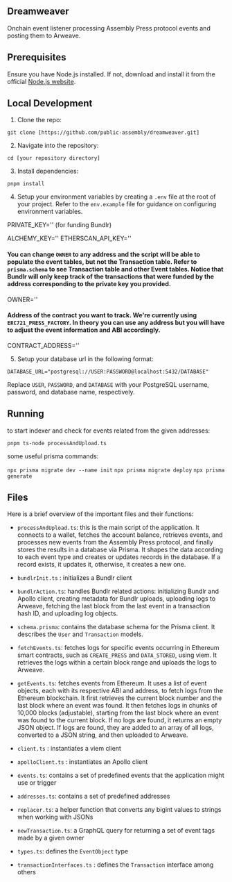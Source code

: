 ## Dreamweaver

Onchain event listener processing Assembly Press protocol events and posting them to Arweave.

## Prerequisites

Ensure you have Node.js installed. If not, download and install it from the official [Node.js website](https://nodejs.org/en/download/).

## Local Development

1. Clone the repo:

```
git clone [https://github.com/public-assembly/dreamweaver.git]
```

2. Navigate into the repository:

```
cd [your repository directory]
```

3. Install dependencies:

```
pnpm install
```

4. Setup your environment variables by creating a `.env` file at the root of your project. Refer to the `env.example` file for guidance on configuring environment variables.

PRIVATE_KEY='' (for funding Bundlr)

ALCHEMY_KEY=''
ETHERSCAN_API_KEY=''

#### You can change `OWNER` to any address and the script will be able to populate the event tables, but not the Transaction table. Refer to `prisma.schema` to see Transaction table and other Event tables. Notice that Bundlr will only keep track of the transactions that were funded by the address corresponding to the private key you provided.

OWNER='' 

#### Address of the contract you want to track. We're currently using `ERC721_PRESS_FACTORY`. In theory you can use any address but you will have to adjust the event information and ABI accordingly.
CONTRACT_ADDRESS=''


5. Setup your database url in the following format:

```
DATABASE_URL="postgresql://USER:PASSWORD@localhost:5432/DATABASE"
```

Replace `USER`, `PASSWORD`, and `DATABASE` with your PostgreSQL username, password, and database name, respectively.

## Running

to start indexer and check for events related from the given addresses:

`pnpm ts-node processAndUpload.ts`

some useful prisma commands:

`npx prisma migrate dev --name init`
`npx prisma migrate deploy`
`npx prisma generate`

## Files

Here is a brief overview of the important files and their functions:

- `processAndUpload.ts`: this is the main script of the application. It connects to a wallet, fetches the account balance, retrieves events, and processes new events from the Assembly Press protocol, and finally stores the results in a database via Prisma. It shapes the data according to each event type and creates or updates records in the database. If a record exists, it updates it, otherwise, it creates a new one.

- `bundlrInit.ts` : initializes a Bundlr client

- `bundlrAction.ts`: handles Bundlr related actions: initializing Bundlr and Apollo client, creating metadata for Bundlr uploads, uploading logs to Arweave, fetching the last block from the last event in a transaction hash ID, and uploading log objects.

- `schema.prisma`: contains the database schema for the Prisma client. It describes the `User` and `Transaction` models.

- `fetchEvents.ts`: fetches logs for specific events occurring in Ethereum smart contracts, such as `CREATE_PRESS` and `DATA_STORED`, using viem. It retrieves the logs within a certain block range and uploads the logs to Arweave.

- `getEvents.ts`: fetches events from Ethereum. It uses a list of event objects, each with its respective ABI and address, to fetch logs from the Ethereum blockchain. It first retrieves the current block number and the last block where an event was found. It then fetches logs in chunks of 10,000 blocks (adjustable), starting from the last block where an event was found to the current block. If no logs are found, it returns an empty JSON object. If logs are found, they are added to an array of all logs, converted to a JSON string, and then uploaded to Arweave.

- `client.ts` : instantiates a viem client

- `apolloClient.ts` : instantiates an Apollo client

- `events.ts`: contains a set of predefined events that the application might use or trigger

- `addresses.ts`: contains a set of predefined addresses

- `replacer.ts`: a helper function that converts any bigint values to strings when working with JSONs

- `newTransaction.ts`: a GraphQL query for returning a set of event tags made by a given owner

- `types.ts`: defines the `EventObject` type

- `transactionInterfaces.ts` : defines the `Transaction` interface among others

